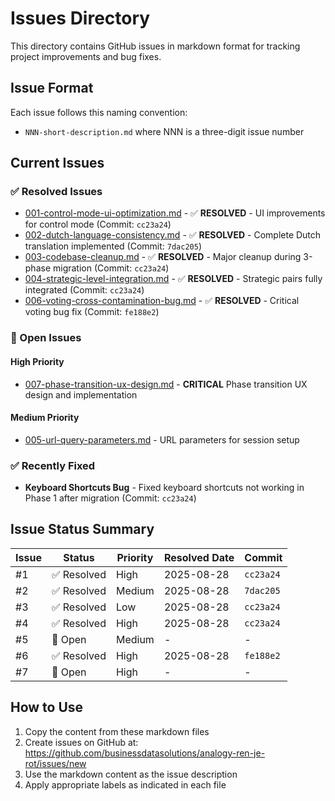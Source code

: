 # Issues Directory

This directory contains GitHub issues in markdown format for tracking project improvements and bug fixes.

## Issue Format

Each issue follows this naming convention:
- `NNN-short-description.md` where NNN is a three-digit issue number

## Current Issues

### ✅ Resolved Issues
- [001-control-mode-ui-optimization.md](./001-control-mode-ui-optimization.md) - ✅ **RESOLVED** - UI improvements for control mode (Commit: `cc23a24`)
- [002-dutch-language-consistency.md](./002-dutch-language-consistency.md) - ✅ **RESOLVED** - Complete Dutch translation implemented (Commit: `7dac205`)
- [003-codebase-cleanup.md](./003-codebase-cleanup.md) - ✅ **RESOLVED** - Major cleanup during 3-phase migration (Commit: `cc23a24`)
- [004-strategic-level-integration.md](./004-strategic-level-integration.md) - ✅ **RESOLVED** - Strategic pairs fully integrated (Commit: `cc23a24`)
- [006-voting-cross-contamination-bug.md](./006-voting-cross-contamination-bug.md) - ✅ **RESOLVED** - Critical voting bug fix (Commit: `fe188e2`)

### 🔄 Open Issues

#### High Priority
- [007-phase-transition-ux-design.md](./007-phase-transition-ux-design.md) - **CRITICAL** Phase transition UX design and implementation

#### Medium Priority  
- [005-url-query-parameters.md](./005-url-query-parameters.md) - URL parameters for session setup

### ✅ Recently Fixed
- **Keyboard Shortcuts Bug** - Fixed keyboard shortcuts not working in Phase 1 after migration (Commit: `cc23a24`)

## Issue Status Summary

| Issue | Status | Priority | Resolved Date | Commit |
|-------|--------|----------|---------------|---------|
| #1 | ✅ Resolved | High | 2025-08-28 | `cc23a24` |
| #2 | ✅ Resolved | Medium | 2025-08-28 | `7dac205` |
| #3 | ✅ Resolved | Low | 2025-08-28 | `cc23a24` |
| #4 | ✅ Resolved | High | 2025-08-28 | `cc23a24` |
| #5 | 🔄 Open | Medium | - | - |
| #6 | ✅ Resolved | High | 2025-08-28 | `fe188e2` |
| #7 | 🔄 Open | High | - | - |

## How to Use

1. Copy the content from these markdown files
2. Create issues on GitHub at: https://github.com/businessdatasolutions/analogy-ren-je-rot/issues/new  
3. Use the markdown content as the issue description
4. Apply appropriate labels as indicated in each file